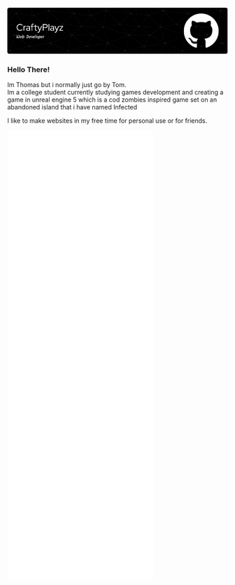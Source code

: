 ![alt text](https://github.com/CraftyPlayz/CraftyPlayz/blob/main/images/Github%20Banner.png?raw=true)
### Hello There!
<!--general kenobi-->
Im Thomas but i normally just go by Tom.  
Im a college student currently studying games development and creating a game in unreal engine 5 which is a cod zombies inspired game set on an abandoned island that i have named Infected

I like to make websites in my free time for personal use or for friends.

![Metrics](/github-metrics.svg)
